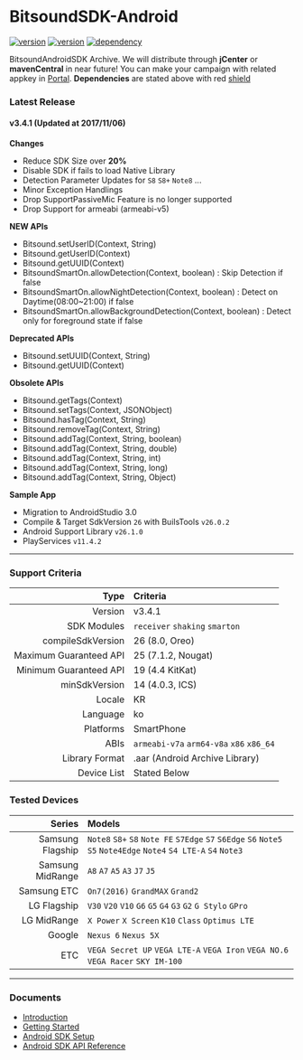 # BitsoundSDK-Android

[![version](https://img.shields.io/badge/Bitsound-3.4.1-green.svg?style=flat-square)](#)
[![version](https://img.shields.io/badge/SoundllyPlayer-1.0.4-green.svg?style=flat-square)](#)
[![dependency](https://img.shields.io/badge/support--annotations-26.1.0-red.svg?style=flat-square)](#)

BitsoundAndroidSDK Archive. We will distribute through **jCenter** or **mavenCentral** in near future! You can make your campaign with related appkey in [Portal](https://portal.soundl.ly/login.html#/). **Dependencies** are stated above with red [shield](http://shields.io/)

### Latest Release

#### v3.4.1 (Updated at 2017/11/06)

**Changes**

- Reduce SDK Size over **20%**
- Disable SDK if fails to load Native Library
- Detection Parameter Updates for `S8` `S8+` `Note8` ...
- Minor Exception Handlings
- Drop SupportPassiveMic Feature is no longer supported
- Drop Support for armeabi (armeabi-v5)

**NEW APIs**

- Bitsound.setUserID(Context, String)
- Bitsound.getUserID(Context)
- Bitsound.getUUID(Context)
- BitsoundSmartOn.allowDetection(Context, boolean) : Skip Detection if false
- BitsoundSmartOn.allowNightDetection(Context, boolean) : Detect on Daytime(08:00~21:00) if false
- BitsoundSmartOn.allowBackgroundDetection(Context, boolean) : Detect only for foreground state if false

**Deprecated APIs**

- Bitsound.setUUID(Context, String)
- Bitsound.getUUID(Context)

**Obsolete APIs**

- Bitsound.getTags(Context)
- Bitsound.setTags(Context, JSONObject)
- Bitsound.hasTag(Context, String)
- Bitsound.removeTag(Context, String)
- Bitsound.addTag(Context, String, boolean)
- Bitsound.addTag(Context, String, double)
- Bitsound.addTag(Context, String, int)
- Bitsound.addTag(Context, String, long)
- Bitsound.addTag(Context, String, Object)

**Sample App**

- Migration to AndroidStudio 3.0
- Compile & Target SdkVersion `26` with BuilsTools `v26.0.2`
- Android Support Library `v26.1.0`
- PlayServices `v11.4.2`

---

### Support Criteria

|                   Type |                 Criteria                 |
| ---------------------: | :--------------------------------------- |
|                Version |                  v3.4.1                  |
|            SDK Modules |      `receiver` `shaking` `smarton`      |
|      compileSdkVersion |              26 (8.0, Oreo)              |
| Maximum Guaranteed API |            25 (7.1.2, Nougat)            |
| Minimum Guaranteed API |             19 (4.4 KitKat)              |
|          minSdkVersion |             14 (4.0.3, ICS)              |
|                 Locale |                    KR                    |
|               Language |                    ko                    |
|              Platforms |                SmartPhone                |
|                   ABIs | `armeabi-v7a` `arm64-v8a` `x86` `x86_64` |
|         Library Format |      .aar (Android Archive Library)      |
|            Device List |               Stated Below               |

### Tested Devices

|           Series | Models                                   |
| ---------------: | :--------------------------------------- |
| Samsung Flagship | `Note8` `S8+` `S8` `Note FE` `S7Edge` `S7` `S6Edge` `S6` `Note5` `S5` `Note4Edge` `Note4` `S4 LTE-A` `S4` `Note3` |
| Samsung MidRange | `A8` `A7` `A5` `A3` `J7` `J5`            |
|      Samsung ETC | `On7(2016)` `GrandMAX` `Grand2`          |
|      LG Flagship | `V30` `V20` `V10` `G6` `G5` `G4` `G3` `G2` `G Stylo` `GPro` |
|      LG MidRange | `X Power` `X Screen` `K10` `Class` `Optimus LTE` |
|           Google | `Nexus 6` `Nexus 5X`                     |
|              ETC | `VEGA Secret UP` `VEGA LTE-A` `VEGA Iron` `VEGA NO.6` `VEGA Racer` `SKY IM-100` |

---

### Documents

- [Introduction](https://docs.bitsound.io/docs/introduction)
- [Getting Started](https://docs.bitsound.io/docs/getting-started)
- [Android SDK Setup](https://docs.bitsound.io/docs/android-setup)
- [Android SDK API Reference](https://docs.bitsound.io/docs/android)
